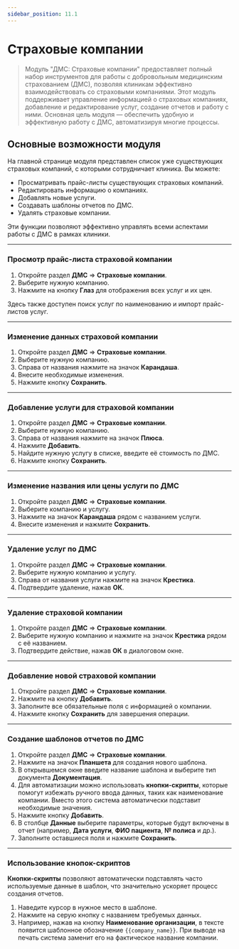 ```yaml
---
sidebar_position: 11.1
---
```

# Страховые компании

> Модуль "ДМС: Страховые компании" предоставляет полный набор инструментов для работы с добровольным медицинским страхованием (ДМС), позволяя клиникам эффективно взаимодействовать со страховыми компаниями. Этот модуль поддерживает управление информацией о страховых компаниях, добавление и редактирование услуг, создание отчетов и работу с ними. Основная цель модуля — обеспечить удобную и эффективную работу с ДМС, автоматизируя многие процессы.

<!--  ![ДМС](assets/dms_1.png) -->

## Основные возможности модуля

На главной странице модуля представлен список уже существующих страховых компаний, с которыми сотрудничает клиника. Вы можете:

- Просматривать прайс-листы существующих страховых компаний.
- Редактировать информацию о компаниях.
- Добавлять новые услуги.
- Создавать шаблоны отчетов по ДМС.
- Удалять страховые компании.

Эти функции позволяют эффективно управлять всеми аспектами работы с ДМС в рамках клиники.

---

### Просмотр прайс-листа страховой компании

<!--  ![Просмотр прайс-листа](assets/dms_2.png)  -->

1. Откройте раздел **ДМС** => **Страховые компании**.  
2. Выберите нужную компанию.  
3. Нажмите на кнопку **Глаз** для отображения всех услуг и их цен.  

Здесь также доступен поиск услуг по наименованию и импорт прайс-листов услуг.

---

### Изменение данных страховой компании

<!--  ![Изменение данных](assets/dms_3.png)  -->

1. Откройте раздел **ДМС** => **Страховые компании**.  
2. Выберите нужную компанию.  
3. Справа от названия нажмите на значок **Карандаша**.  
4. Внесите необходимые изменения.  
5. Нажмите кнопку **Сохранить**.  

---

### Добавление услуги для страховой компании

<!--  ![Добавление услуги](assets/dms_4.png)  -->

1. Откройте раздел **ДМС** => **Страховые компании**.  
2. Выберите нужную компанию.  
3. Справа от названия нажмите на значок **Плюса**.  
4. Нажмите **Добавить**.  
5. Найдите нужную услугу в списке, введите её стоимость по ДМС.  
6. Нажмите кнопку **Сохранить**.  

---

### Изменение названия или цены услуги по ДМС

<!--  ![Изменение услуги](assets/dms_5.png)  -->

1. Откройте раздел **ДМС** => **Страховые компании**.  
2. Выберите компанию и услугу.  
3. Нажмите на значок **Карандаша** рядом с названием услуги.  
4. Внесите изменения и нажмите **Сохранить**.  

---

### Удаление услуг по ДМС

<!--  ![Удаление услуги](assets/dms_6.png)   -->

1. Откройте раздел **ДМС** => **Страховые компании**.  
2. Выберите нужную компанию и услугу.  
3. Справа от названия услуги нажмите на значок **Крестика**.  
4. Подтвердите удаление, нажав **ОК**.  

---

### Удаление страховой компании

<!--  ![Удаление компании](assets/dms_7.png) -->

1. Откройте раздел **ДМС** => **Страховые компании**.  
2. Выберите нужную компанию и нажмите на значок **Крестика** рядом с её названием.  
3. Подтвердите действие, нажав **ОК** в диалоговом окне.  

---

### Добавление новой страховой компании

<!--  ![Добавление компании](assets/dms_8.png)  -->

1. Откройте раздел **ДМС** => **Страховые компании**.  
2. Нажмите на кнопку **Добавить**.  
3. Заполните все обязательные поля с информацией о компании.  
4. Нажмите кнопку **Сохранить** для завершения операции.  

---

### Создание шаблонов отчетов по ДМС

<!--  ![Создание шаблонов отчетов](assets/dms_9.png)  -->

1. Откройте раздел **ДМС** => **Страховые компании**.  
2. Нажмите на значок **Планшета** для создания нового шаблона.  
3. В открывшемся окне введите название шаблона и выберите тип документа **Документация**.  
4. Для автоматизации можно использовать **кнопки-скрипты**, которые помогут избежать ручного ввода данных, таких как наименование компании. Вместо этого система автоматически подставит необходимые значения.  
5. Нажмите кнопку **Добавить**.  
6. В столбце **Данные** выберите параметры, которые будут включены в отчет (например, **Дата услуги**, **ФИО пациента**, **№ полиса** и др.).  
7. Заполните оставшиеся поля и нажмите **Сохранить**.  

---

### Использование кнопок-скриптов

<!-- ![Кнопки-скрипты](assets/dms_10.png) -->

**Кнопки-скрипты** позволяют автоматически подставлять часто используемые данные в шаблон, что значительно ускоряет процесс создания отчетов.

1. Наведите курсор в нужное место в шаблоне.  
2. Нажмите на серую кнопку с названием требуемых данных.  
3. Например, нажав на кнопку **Наименование организации**, в тексте появится шаблонное обозначение `{{company_name}}`. При выводе на печать система заменит его на фактическое название компании.
